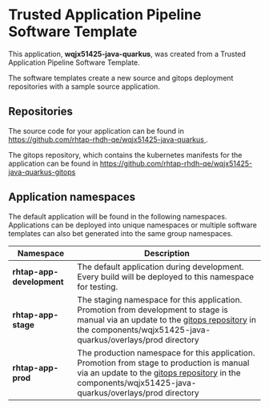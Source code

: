 # Trusted Application Pipeline Software Template

This application, **wqjx51425-java-quarkus**, was created from a Trusted Application Pipeline Software Template.

The software templates create a new source and gitops deployment repositories with a sample source application. 

## Repositories

The source code for your application can be found in [https://github.com/rhtap-rhdh-qe/wqjx51425-java-quarkus ](https://github.com/rhtap-rhdh-qe/wqjx51425-java-quarkus ).
 
The gitops repository, which contains the kubernetes manifests for the application can be found in 
[https://github.com/rhtap-rhdh-qe/wqjx51425-java-quarkus-gitops ](https://github.com/rhtap-rhdh-qe/wqjx51425-java-quarkus-gitops ) 

## Application namespaces 

The default application will be found in the following namespaces. Applications can be deployed into unique namespaces or multiple software templates can also bet generated into the same group namespaces.  

|  Namespace   |  Description   |  
| -------- | -------- |   
| **rhtap-app-development** | The default application during development. Every build will be deployed to this namespace for testing. | 
| **rhtap-app-stage** | The staging namespace for this application. Promotion from development to stage is manual via an update to the [gitops repository](https://github.com/rhtap-rhdh-qe/wqjx51425-java-quarkus-gitops ) in the components/wqjx51425-java-quarkus/overlays/prod directory |  
| **rhtap-app-prod** | The production namespace for this application. Promotion from stage to production is manual via an update to the [gitops repository](https://github.com/rhtap-rhdh-qe/wqjx51425-java-quarkus-gitops ) in the components/wqjx51425-java-quarkus/overlays/prod directory | 